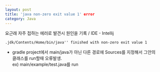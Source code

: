 ```yaml
---
layout: post
title: 'java non-zero exit value 1' error
category: Java
---
```

요근래 자주 접하는 에러로 발견시 원인을 기록 / IDE - Intellij
```
.jdk/Contents/Home/bin/java'' finished with non-zero exit value 1
```
 - gradle project에서 main/java가 아닌 다른 경로에 Sources를 지정해서 그안의 클래스를 run할때 오류발생.  
  ex) main/example/test.java를 run
